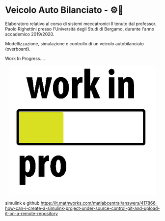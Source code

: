 # Veicolo Auto Bilanciato - ⚙🛴

Elaboratoro relativo al corso di sistemi meccatronici II tenuto dal professor. Paolo Righettini presso l'Università degli Studi di Bergamo, durante l'anno accademico 2019/2020.

Modellizzazione, simulazione e controllo di un veicolo autobilanciato (overboard).

Work In Progress.... 

<p align="center">
  <img src="/wip.gif">
</p>

simulink e github 
https://it.mathworks.com/matlabcentral/answers/417866-how-can-i-create-a-simulink-project-under-source-control-git-and-upload-it-on-a-remote-repository
